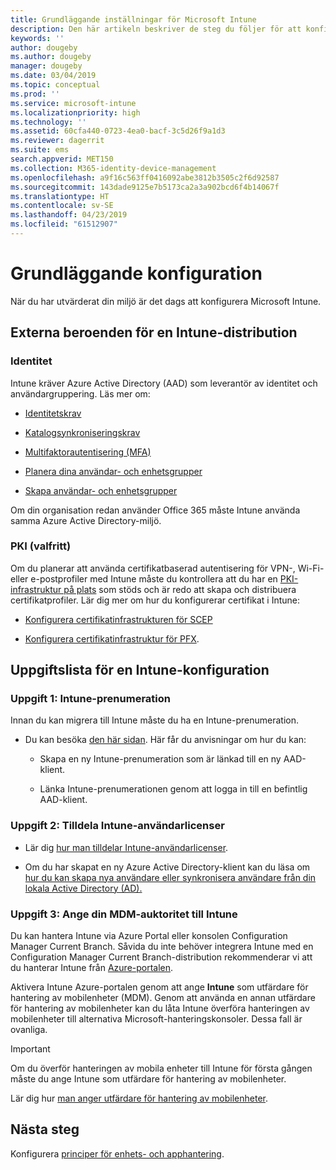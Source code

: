 ```yaml
---
title: Grundläggande inställningar för Microsoft Intune
description: Den här artikeln beskriver de steg du följer för att konfigurera Microsoft Intune.
keywords: ''
author: dougeby
ms.author: dougeby
manager: dougeby
ms.date: 03/04/2019
ms.topic: conceptual
ms.prod: ''
ms.service: microsoft-intune
ms.localizationpriority: high
ms.technology: ''
ms.assetid: 60cfa440-0723-4ea0-bacf-3c5d26f9a1d3
ms.reviewer: dagerrit
ms.suite: ems
search.appverid: MET150
ms.collection: M365-identity-device-management
ms.openlocfilehash: a9f16c563ff0416092abe3812b3505c2f6d92587
ms.sourcegitcommit: 143dade9125e7b5173ca2a3a902bcd6f4b14067f
ms.translationtype: HT
ms.contentlocale: sv-SE
ms.lasthandoff: 04/23/2019
ms.locfileid: "61512907"
---
```

# <a name="basic-setup"></a>Grundläggande konfiguration

När du har utvärderat din miljö är det dags att konfigurera Microsoft Intune.

## <a name="external-dependencies-for-an-intune-deployment"></a>Externa beroenden för en Intune-distribution

### <a name="identity"></a>Identitet

Intune kräver Azure Active Directory (AAD) som leverantör av identitet och användargruppering. Läs mer om:

-  [Identitetskrav](https://docs.microsoft.com/azure/active-directory/active-directory-hybrid-identity-design-considerations-overview#design-considerations-overview)

-   [Katalogsynkroniseringskrav](https://docs.microsoft.com/azure/active-directory/active-directory-hybrid-identity-design-considerations-directory-sync-requirements)

-   [Multifaktorautentisering (MFA)](https://docs.microsoft.com/azure/active-directory/authentication/concept-mfa-howitworks)

-   [Planera dina användar- och enhetsgrupper](users-add.md)

-   [Skapa användar- och enhetsgrupper](groups-get-started.md)

Om din organisation redan använder Office 365 måste Intune använda samma Azure Active Directory-miljö.

### <a name="pki-optional"></a>PKI (valfritt)

Om du planerar att använda certifikatbaserad autentisering för VPN-, Wi-Fi- eller e-postprofiler med Intune måste du kontrollera att du har en [PKI-infrastruktur på plats](certificates-configure.md) som stöds och är redo att skapa och distribuera certifikatprofiler. Lär dig mer om hur du konfigurerar certifikat i Intune:

-   [Konfigurera certifikatinfrastrukturen för SCEP](/intune/certificates-scep-configure)

-   [Konfigurera certifikatinfrastruktur för PFX](/intune/certficates-pfx-configure).


## <a name="task-list-for-an-intune-setup"></a>Uppgiftslista för en Intune-konfiguration

### <a name="task-1-intune-subscription"></a>Uppgift 1: Intune-prenumeration

Innan du kan migrera till Intune måste du ha en Intune-prenumeration.

-   Du kan besöka [den här sidan](https://admin.microsoft.com/Signup/Signup.aspx?OfferId=40BE278A-DFD1-470a-9EF7-9F2596EA7FF9&dl=INTUNE_A&ali=1#0). Här får du anvisningar om hur du kan:

    -   Skapa en ny Intune-prenumeration som är länkad till en ny AAD-klient.

    -   Länka Intune-prenumerationen genom att logga in till en befintlig AAD-klient.

### <a name="task-2-assign-intune-user-licenses"></a>Uppgift 2: Tilldela Intune-användarlicenser

-   Lär dig [hur man tilldelar Intune-användarlicenser](licenses-assign.md).

-   Om du har skapat en ny Azure Active Directory-klient kan du läsa om [hur du kan skapa nya användare eller synkronisera användare från din lokala Active Directory (AD).](https://docs.microsoft.com/azure/active-directory/connect/active-directory-aadconnect)

### <a name="task-3-set-your-mdm-authority-to-intune"></a>Uppgift 3: Ange din MDM-auktoritet till Intune

Du kan hantera Intune via Azure Portal eller konsolen Configuration Manager Current Branch. Såvida du inte behöver integrera Intune med en Configuration Manager Current Branch-distribution rekommenderar vi att du hanterar Intune från [Azure-portalen](https://portal.azure.com).

Aktivera Intune Azure-portalen genom att ange **Intune** som utfärdare för hantering av mobilenheter (MDM). Genom att använda en annan utfärdare för hantering av mobilenheter kan du låta Intune överföra hanteringen av mobilenheter till alternativa Microsoft-hanteringskonsoler. Dessa fall är ovanliga.

> [!IMPORTANT]
> Om du överför hanteringen av mobila enheter till Intune för första gången måste du ange Intune som utfärdare för hantering av mobilenheter.

Lär dig hur [man anger utfärdare för hantering av mobilenheter](mdm-authority-set.md).

## <a name="next-step"></a>Nästa steg

Konfigurera [principer för enhets- och apphantering](migration-guide-configure-policies.md).
